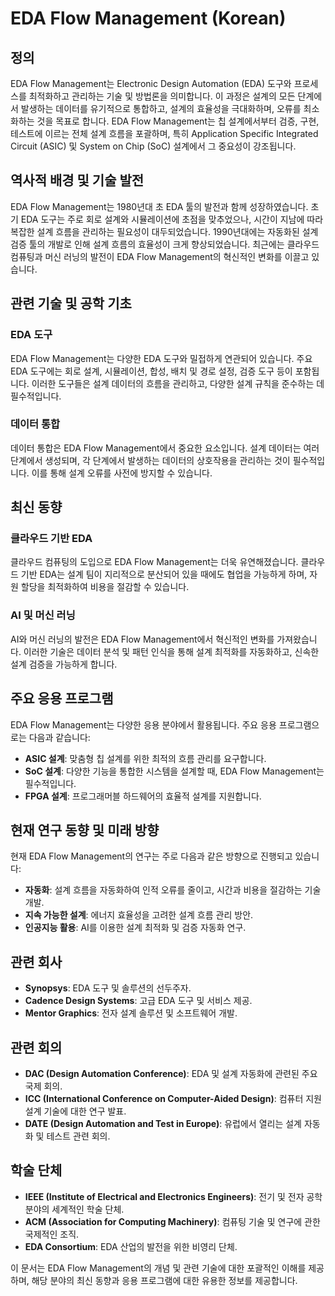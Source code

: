 # EDA Flow Management (Korean)

## 정의

EDA Flow Management는 Electronic Design Automation (EDA) 도구와 프로세스를 최적화하고 관리하는 기술 및 방법론을 의미합니다. 이 과정은 설계의 모든 단계에서 발생하는 데이터를 유기적으로 통합하고, 설계의 효율성을 극대화하며, 오류를 최소화하는 것을 목표로 합니다. EDA Flow Management는 칩 설계에서부터 검증, 구현, 테스트에 이르는 전체 설계 흐름을 포괄하며, 특히 Application Specific Integrated Circuit (ASIC) 및 System on Chip (SoC) 설계에서 그 중요성이 강조됩니다.

## 역사적 배경 및 기술 발전

EDA Flow Management는 1980년대 초 EDA 툴의 발전과 함께 성장하였습니다. 초기 EDA 도구는 주로 회로 설계와 시뮬레이션에 초점을 맞추었으나, 시간이 지남에 따라 복잡한 설계 흐름을 관리하는 필요성이 대두되었습니다. 1990년대에는 자동화된 설계 검증 툴의 개발로 인해 설계 흐름의 효율성이 크게 향상되었습니다. 최근에는 클라우드 컴퓨팅과 머신 러닝의 발전이 EDA Flow Management의 혁신적인 변화를 이끌고 있습니다.

## 관련 기술 및 공학 기초

### EDA 도구

EDA Flow Management는 다양한 EDA 도구와 밀접하게 연관되어 있습니다. 주요 EDA 도구에는 회로 설계, 시뮬레이션, 합성, 배치 및 경로 설정, 검증 도구 등이 포함됩니다. 이러한 도구들은 설계 데이터의 흐름을 관리하고, 다양한 설계 규칙을 준수하는 데 필수적입니다.

### 데이터 통합

데이터 통합은 EDA Flow Management에서 중요한 요소입니다. 설계 데이터는 여러 단계에서 생성되며, 각 단계에서 발생하는 데이터의 상호작용을 관리하는 것이 필수적입니다. 이를 통해 설계 오류를 사전에 방지할 수 있습니다.

## 최신 동향

### 클라우드 기반 EDA

클라우드 컴퓨팅의 도입으로 EDA Flow Management는 더욱 유연해졌습니다. 클라우드 기반 EDA는 설계 팀이 지리적으로 분산되어 있을 때에도 협업을 가능하게 하며, 자원 할당을 최적화하여 비용을 절감할 수 있습니다.

### AI 및 머신 러닝

AI와 머신 러닝의 발전은 EDA Flow Management에서 혁신적인 변화를 가져왔습니다. 이러한 기술은 데이터 분석 및 패턴 인식을 통해 설계 최적화를 자동화하고, 신속한 설계 검증을 가능하게 합니다.

## 주요 응용 프로그램

EDA Flow Management는 다양한 응용 분야에서 활용됩니다. 주요 응용 프로그램으로는 다음과 같습니다:

- **ASIC 설계**: 맞춤형 칩 설계를 위한 최적의 흐름 관리를 요구합니다.
- **SoC 설계**: 다양한 기능을 통합한 시스템을 설계할 때, EDA Flow Management는 필수적입니다.
- **FPGA 설계**: 프로그래머블 하드웨어의 효율적 설계를 지원합니다.

## 현재 연구 동향 및 미래 방향

현재 EDA Flow Management의 연구는 주로 다음과 같은 방향으로 진행되고 있습니다:

- **자동화**: 설계 흐름을 자동화하여 인적 오류를 줄이고, 시간과 비용을 절감하는 기술 개발.
- **지속 가능한 설계**: 에너지 효율성을 고려한 설계 흐름 관리 방안.
- **인공지능 활용**: AI를 이용한 설계 최적화 및 검증 자동화 연구.

## 관련 회사

- **Synopsys**: EDA 도구 및 솔루션의 선두주자.
- **Cadence Design Systems**: 고급 EDA 도구 및 서비스 제공.
- **Mentor Graphics**: 전자 설계 솔루션 및 소프트웨어 개발.

## 관련 회의

- **DAC (Design Automation Conference)**: EDA 및 설계 자동화에 관련된 주요 국제 회의.
- **ICC (International Conference on Computer-Aided Design)**: 컴퓨터 지원 설계 기술에 대한 연구 발표.
- **DATE (Design Automation and Test in Europe)**: 유럽에서 열리는 설계 자동화 및 테스트 관련 회의.

## 학술 단체

- **IEEE (Institute of Electrical and Electronics Engineers)**: 전기 및 전자 공학 분야의 세계적인 학술 단체.
- **ACM (Association for Computing Machinery)**: 컴퓨팅 기술 및 연구에 관한 국제적인 조직.
- **EDA Consortium**: EDA 산업의 발전을 위한 비영리 단체.

이 문서는 EDA Flow Management의 개념 및 관련 기술에 대한 포괄적인 이해를 제공하며, 해당 분야의 최신 동향과 응용 프로그램에 대한 유용한 정보를 제공합니다.